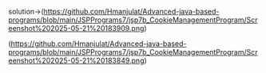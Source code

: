 
solution->(https://github.com/Hmanjulat/Advanced-java-based-programs/blob/main/JSPPrograms7/jsp7b_CookieManagementProgram/Screenshot%202025-05-21%20183909.png)

(https://github.com/Hmanjulat/Advanced-java-based-programs/blob/main/JSPPrograms7/jsp7b_CookieManagementProgram/Screenshot%202025-05-21%20183849.png)
